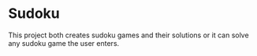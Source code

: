 # Sudoku
This project both creates sudoku games and their solutions or it can solve any sudoku game the user enters. 
